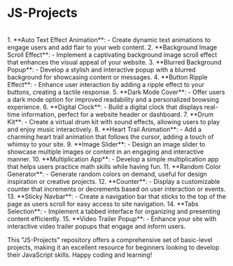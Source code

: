 # JS-Projects
<br>
1. **Auto Text Effect Animation**:
   - Create dynamic text animations to engage users and add flair to your web content.
2. **Background Image Scroll Effect**:
   - Implement a captivating background image scroll effect that enhances the visual appeal of your website.
3. **Blurred Background Popup**:
   - Develop a stylish and interactive popup with a blurred background for showcasing content or messages.
4. **Button Ripple Effect**:
   - Enhance user interaction by adding a ripple effect to your buttons, creating a tactile response.
5. **Dark Mode Cover**:
   - Offer users a dark mode option for improved readability and a personalized browsing experience.
6. **Digital Clock**:
   - Build a digital clock that displays real-time information, perfect for a website header or dashboard.
7. **Drum Kit**:
   - Create a virtual drum kit with sound effects, allowing users to play and enjoy music interactively.
8. **Heart Trail Animation**:
   - Add a charming heart trail animation that follows the cursor, adding a touch of whimsy to your site.
9. **Image Slider**:
   - Design an image slider to showcase multiple images or content in an engaging and interactive manner.
10. **Multiplication App**:
    - Develop a simple multiplication app that helps users practice math skills while having fun.
11. **Random Color Generator**:
    - Generate random colors on demand, useful for design inspiration or creative projects.
12. **Counter**:
    - Display a customizable counter that increments or decrements based on user interaction or events.
13. **Sticky Navbar**:
    - Create a navigation bar that sticks to the top of the page as users scroll for easy access to site navigation.
14. **Tabs Selection**:
    - Implement a tabbed interface for organizing and presenting content efficiently.
15. **Video Trailer Popup**:
    - Enhance your site with interactive video trailer popups that engage and inform users.

This "JS-Projects" repository offers a comprehensive set of basic-level projects, making it an excellent resource for beginners looking to develop their JavaScript skills. Happy coding and learning!
